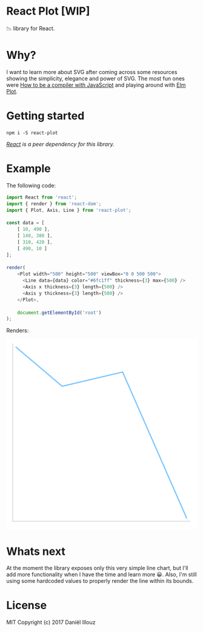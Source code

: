 # React Plot [WIP]
📉 library for React.

# Why?
I want to learn more about SVG after coming across some resources showing the
simplicity, elegance and power of SVG. The most fun ones were [How to be a compiler with JavaScript](https://medium.com/@kosamari/how-to-be-a-compiler-make-a-compiler-with-javascript-4a8a13d473b4)
and playing around with [Elm Plot](https://terezka.github.io/elm-plot/).

# Getting started
```
npm i -S react-plot
```

_[React](https://facebook.github.io/react/) is a peer dependency for this library._

# Example
The following code:

```js
import React from 'react';
import { render } from 'react-dom';
import { Plot, Axis, Line } from 'react-plot';

const data = [
	[ 10, 490 ],
	[ 140, 380 ],
	[ 310, 420 ],
	[ 490, 10 ]
];

render(
	<Plot width="500" height="500" viewBox="0 0 500 500">
  	  <Line data={data} color="#6fc1ff" thickness={3} max={500} />
  	  <Axis x thickness={3} length={500} />
  	  <Axis y thickness={3} length={500} />
    </Plot>,

	document.getElementById('root')
);
```

Renders:

![line](https://raw.githubusercontent.com/danillouz/react-plot/master/img/line.png "line")

# Whats next
At the moment the library exposes only this very simple line chart, but I'll
add more functionality when I have the time and learn more 😀. Also, I'm still
using some hardcoded values to properly render the line within its bounds.

# License
MIT Copyright (c) 2017 Daniël Illouz
